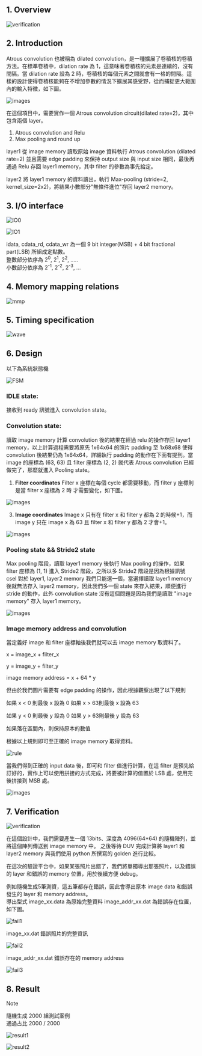 ## **1. Overview**
![verification](https://github.com/Rex1110/UVM/assets/123956376/58660f76-d6f2-4be3-8181-c70a36817b14)



## **2. Introduction**

Atrous convolution 也被稱為 dilated convolution，是一種擴展了卷積核的卷積方法。在標準卷積中，dilation rate 為 1，這意味著卷積核的元素是連續的，沒有間隔。當 dilation rate 設為 2 時，卷積核的每個元素之間就會有一格的間隔。這樣的設計使得卷積核能夠在不增加參數的情況下擴展其感受野，從而捕捉更大範圍內的輸入特徵，如下圖。

![images](https://github.com/Rex1110/UVM/assets/123956376/7c641af4-eb03-477f-ba5f-542e3247b4e3)


在這個項目中，需要實作一個 Atrous convolution circuit(dilated rate=2)，其中包含兩個 layer。

1. Atrous convolution and Relu
2. Max pooling and round up

layer1 從 image memory 讀取原始 image 資料執行 Atrous convolution (dilated rate=2) 並且需要 edge padding 來保持 output size 與 input size 相同，最後再通過 Relu 存回 layer1 memory，其中 filter 的參數為事先給定。

layer2 將 layer1 memory 的資料讀出，執行 Max-pooling (stride=2, kernel_size=2x2)，將結果小數部分"無條件進位"存回 layer2 memory。


## **3. I/O interface**

![IO0](https://github.com/Rex1110/UVM/assets/123956376/244f1db9-2fb4-42a2-82b0-50a64c855179)

![IO1](https://github.com/Rex1110/UVM/assets/123956376/25f2c7e2-6860-4534-ade7-76d462a37b1b)


idata, cdata_rd, cdata_wr  為一個 9 bit integer(MSB) + 4 bit fractional part(LSB) 所組成定點數。\
整數部分依序為 2<sup>0</sup>, 2<sup>1</sup>, 2<sup>2</sup>, .....\
小數部分依序為 2<sup>-1</sup>, 2<sup>-2</sup>, 2<sup>-3</sup>, ...

## **4. Memory mapping relations**

![mmp](https://github.com/Rex1110/UVM/assets/123956376/49669dba-0f42-4438-a43f-746629ed2e04)

## **5. Timing specification**

![wave](https://github.com/Rex1110/UVM/assets/123956376/dc4382cb-9ff7-4280-8ca7-25fa5501d97a)

## **6. Design**
以下為系統狀態機

![FSM](https://github.com/Rex1110/UVM/assets/123956376/64958885-8b70-4cba-9f02-5c0c3e3b4a84)

### **IDLE state:**
接收到 ready 訊號進入 convolution state。
### **Convolution state:**
讀取 image memory 計算 convolution 後的結果在經過 relu 的操作存回 layer1 memory，以上計算過程需要將原先 1x64x64 的照片 padding 至 1x68x68 使得 convolution 後結果仍為 1x64x64，詳細執行 padding 的動作在下面有提到。當 image 的座標為 (63, 63) 且 filter 座標為 (2, 2) 就代表 Atrous convolution 已經做完了，那麼就進入 Pooling state。
1. **Filter coordinates**
Filter x 座標在每個 cycle 都需要移動，而 filter y 座標則是當 filter x 座標為 2 時 才需要變化，如下圖。


![images](https://github.com/Rex1110/UVM/assets/123956376/38cb7ce1-12da-455e-9894-dec08e9e16b8)


3. **Image coordinates**
Image x 只有在 filter x 和 filter y 都為 2 的時候+1，而 image y 只在 image x 為 63 且 filter x 和 filter y 都為 2 才會+1。


![images](https://github.com/Rex1110/UVM/assets/123956376/67dbceaa-8986-43f9-aabb-bd50a82db4e1)



### **Pooling state && Stride2 state**
Max pooling 階段，讀取 layer1 memory 後執行 Max pooling 的操作，如果 filter 座標為 (1, 1) 進入 Stride2 階段，之所以多 Stride2 階段是因為根據訊號 csel 對於 layer1, layer2 memory 我們只能選一個，當選擇讀取 layer1 memory 後就無法存入 layer2 memory，因此我們多一個 state 來存入結果，順便進行 stride 的動作，此外 convolution state 沒有這個問題是因為我們是讀取 "image memory" 存入 layer1 memory。

![images](https://github.com/Rex1110/UVM/assets/123956376/2227cff2-2a48-4a60-b5a9-3a12572284c2)



### **Image memory address and convolution**
當定義好 image 和 filter 座標軸後我們就可以去 image memory 取資料了。

x = image_x + filter_x

y = image_y + filter_y

image memory address = x + 64 * y

但由於我們圖片需要有 edge padding 的操作，因此根據觀察出現了以下規則

如果 x < 0 則最後 x 設為 0
如果 x > 63則最後 x 設為 63

如果 y < 0 則最後 y 設為 0
如果 y > 63則最後 y 設為 63

如果落在區間內，則保持原本的數值

根據以上規則即可至正確的 image memory 取得資料。

![rule](https://github.com/Rex1110/UVM/assets/123956376/667fdab1-1377-46e8-bfc8-66c827484153)



當我們得到正確的 input data 後，即可和 filter 值進行計算，在這 filter 是預先給訂好的，實作上可以使用拼接的方式完成，將要被計算的值置於 LSB 處，使用完後拼接到 MSB 處。

![images](https://github.com/Rex1110/UVM/assets/123956376/e860fff5-b208-4d7e-abac-694e4cc30c7c)


## **7. Verification**

![verification](https://github.com/Rex1110/UVM/assets/123956376/11da5c7d-a0b1-488b-87ba-dfb4c33a7ba8)



在這個設計中，我們需要產生一個 13bits、深度為 4096(64*64) 的隨機陣列，並將這個陣列傳送到 image memory 中。 之後等待 DUV 完成計算將 layer1 和 layer2 memory 與我們使用 python 所撰寫的 golden 進行比較。

在這次的驗證平台中，如果某張照片出錯了，我們將單獨導出那張照片，以及錯誤的 layer 和錯誤的 memory 位置，用於後續方便 debug。

例如隨機生成5筆測資，這五筆都存在錯誤，因此會導出原本 image data 和錯誤發生的 layer 和 memory address。\
導出型式 image_xx.data 為原始完整資料 image_addr_xx.dat 為錯誤存在位置，如下圖。

![fail1](https://github.com/Rex1110/UVM/assets/123956376/c176c518-5cec-4a7a-a69e-8910525cb298)


image_xx.dat 錯誤照片的完整資訊

![fail2](https://github.com/Rex1110/UVM/assets/123956376/4900e948-43f1-4070-b551-b4f186e21101)


image_addr_xx.dat 錯誤存在的 memory address 

![fail3](https://github.com/Rex1110/UVM/assets/123956376/a69ac5ce-5e9d-4cb0-9794-2314063a1cde)




## **8. Result**
> [!NOTE]
隨機生成 2000 組測試案例 \
通過占比 2000 / 2000


![result1](https://github.com/Rex1110/UVM/assets/123956376/076c60ca-e163-4a76-9a2e-5461f747de52)


![result2](https://github.com/Rex1110/UVM/assets/123956376/3870ad91-a78f-4354-aa79-02ad047efb31)



